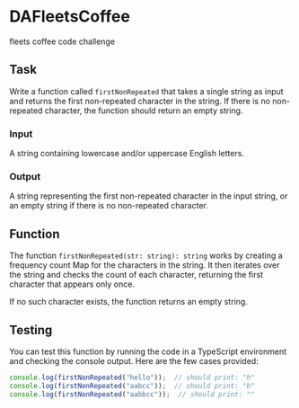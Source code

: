 # DAFleetsCoffee
fleets coffee code challenge

## Task

Write a function called `firstNonRepeated` that takes a single string as input and returns the first non-repeated character in the string. If there is no non-repeated character, the function should return an empty string.

### Input

A string containing lowercase and/or uppercase English letters.

### Output

A string representing the first non-repeated character in the input string, or an empty string if there is no non-repeated character.

## Function

The function `firstNonRepeated(str: string): string` works by creating a frequency count Map for the characters in the string. It then iterates over the string and checks the count of each character, returning the first character that appears only once.

If no such character exists, the function returns an empty string.

## Testing

You can test this function by running the code in a TypeScript environment and checking the console output. Here are the few cases provided:

```typescript
console.log(firstNonRepeated("hello"));  // should print: "h"
console.log(firstNonRepeated("aabcc"));  // should print: "b"
console.log(firstNonRepeated("aabbcc"));  // should print: ""
